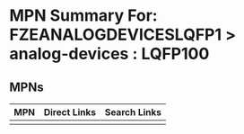 



# MPN Summary For: FZEANALOGDEVICESLQFP1 > analog-devices : LQFP100

## MPNs
  

|MPN|Direct Links|Search Links|
| :--- | :--- | :--- |
||||
